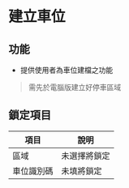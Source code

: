 # 建立車位

## 功能
* 提供使用者為車位建檔之功能
> 需先於電腦版建立好停車區域

## 鎖定項目
| 項目       | 說明         |
| ---------- | ------------ |
| 區域       | 未選擇將鎖定 |
| 車位識別碼 | 未填將鎖定   |
